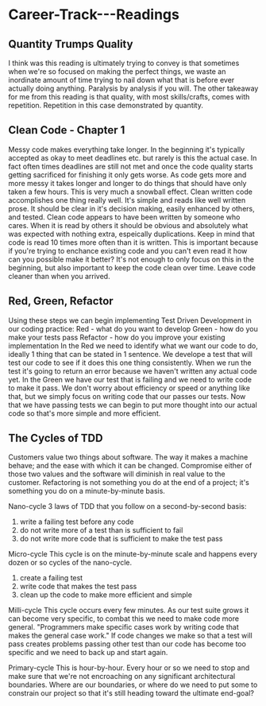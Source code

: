 # Career-Track---Readings

## Quantity Trumps Quality
I think was this reading is ultimately trying to convey is that sometimes when we're so focused on making the perfect things, we waste an inordinate amount of time trying to nail down what that is before ever actually doing anything. Paralysis by analysis if you will. The other takeaway for me from this reading is that quality, with most skills/crafts, comes with repetition. Repetition in this case demonstrated by quantity.

## Clean Code - Chapter 1
Messy code makes everything take longer. In the beginning it's typically accepted as okay to meet deadlines etc. but rarely is this the actual case. In fact often times deadlines are still not met and once the code quality starts getting sacrificed for finishing it only gets worse. As code gets more and more messy it takes longer and longer to do things that should have only taken a few hours. This is very much a snowball effect.
Clean written code accomplishes one thing really well. It's simple and reads like well written prose. It should be clear in it's decision making, easily enhanced by others, and tested. Clean code appears to have been written by someone who cares. When it is read by others it should be obvious and absolutely what was expected with nothing extra, espeically duplications.
Keep in mind that code is read 10 times more often than it is written. This is important because if you're trying to enchance existing code and you can't even read it how can you possible make it better? It's not enough to only focus on this in the beginning, but also important to keep the code clean over time. Leave code cleaner than when you arrived.

## Red, Green, Refactor
Using these steps we can begin implementing Test Driven Development in our coding practice:
Red - what do you want to develop
Green - how do you make your tests pass
Refactor - how do you improve your existing implementation
In the Red we need to identify what we want our code to do, ideally 1 thing that can be stated in 1 sentence. We develope a test that will test our code to see if it does this one thing consistently. When we run the test it's going to return an error because we haven't written any actual code yet.
In the Green we have our test that is failing and we need to write code to make it pass. We don't worry about efficiency or speed or anything like that, but we simply focus on writing code that our passes our tests.
Now that we have passing tests we can begin to put more thought into our actual code so that's more simple and more efficient.

## The Cycles of TDD
Customers value two things about software. The way it makes a machine behave; and the ease with which it can be changed. Compromise either of those two values and the software will diminish in real value to the customer.
Refactoring is not something you do at the end of a project; it's something you do on a minute-by-minute basis.

Nano-cycle
3 laws of TDD that you follow on a second-by-second basis:
1. write a failing test before any code
2. do not write more of a test than is sufficient to fail
3. do not write more code that is sufficient to make the test pass

Micro-cycle
This cycle is on the minute-by-minute scale and happens every dozen or so cycles of the nano-cycle.
1. create a failing test
2. write code that makes the test pass
3. clean up the code to make more efficient and simple

Milli-cycle
This cycle occurs every few minutes. As our test suite grows it can become very specific, to combat this we need to make code more general. "Programmers make specific cases work by writing code that makes the general case work." If code changes we make so that a test will pass creates problems passing other test than our code has become too specific and we need to back up and start again.

Primary-cycle
This is hour-by-hour. Every hour or so we need to stop and make sure that we're not encroaching on any significant architectural boundaries. Where are our boundaries, or where do we need to put some to constrain our project so that it's still heading toward the ultimate end-goal?
